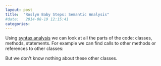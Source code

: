 ```yaml
---
layout: post
title:  "Roslyn Baby Steps: Semantic Analysis"
#date:   2014-08-19 12:15:41
categories:
---
```


Using [syntax analysis]() we can look at all the parts of the code: classes, methods, statements. For example we can find calls to other methods or references to other classes:

But we don't know nothing about these other classes.